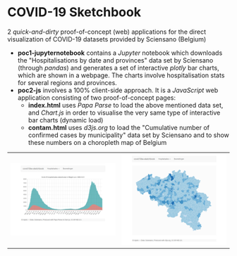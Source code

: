 # COVID-19 Sketchbook

2 *quick-and-dirty* proof-of-concept (web) applications for the direct visualization of COVID-19 datasets provided by Sciensano (Belgium)
 * **poc1-jupyternotebook** contains a *Jupyter* notebook which downloads the "Hospitalisations by date and provinces" data set by Sciensano (through *pandas*) and generates a set of interactive *plotly* bar charts, which are shown in a webpage. The charts involve hospitalisation stats for several regions and provinces.
 * **poc2-js** involves a 100% client-side approach. It is a *JavaScript* web application consisting of two proof-of-concept pages:
   * **index.html** uses *Papa Parse* to load the above mentioned data set, and *Chart.js* in order to visualise the very same type of interactive bar charts (dynamic load)
   * **contam.html** uses *d3js.org* to load the "Cumulative number of confirmed cases by municipality" data set by Sciensano and to show these numbers on a choropleth map of Belgium

<table>
  <tr>
    <td><img src="screenshots/poc2-1.png" alt="Screenshot poc2"  width="400" style=""/></td>
    <td><img src="screenshots/poc2-2.png" alt="Screenshot poc2"  width="400" style=""/></td>
  </tr>
</table>

